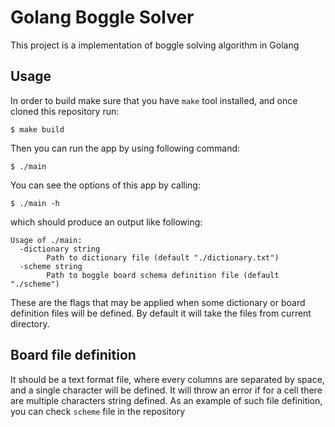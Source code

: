 # Golang Boggle Solver

This project is a implementation of boggle solving algorithm in Golang

## Usage

In order to build make sure that you have `make` tool installed, and once cloned this repository run:

```
$ make build
```

Then you can run the app by using following command:

```
$ ./main
```

You can see the options of this app by calling:

```
$ ./main -h
```

which should produce an output like following:

```
Usage of ./main:
  -dictionary string
        Path to dictionary file (default "./dictionary.txt")
  -scheme string
        Path to boggle board schema definition file (default "./scheme")
```

These are the flags that may be applied when some dictionary or board definition files will be defined. By default it will take the files from current directory.

## Board file definition

It should be a text format file, where every columns are separated by space, and a single character will be defined. It will throw an error if for a cell there are multiple characters string defined. As an example of such file definition, you can check `scheme` file in the repository
